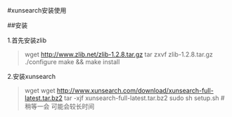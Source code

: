 #xunsearch安装使用

##安装

1.首先安装zlib
>wget http://www.zlib.net/zlib-1.2.8.tar.gz
>tar zxvf zlib-1.2.8.tar.gz
>./configure
>make && make install

2.安装xunsearch
>wget wget http://www.xunsearch.com/download/xunsearch-full-latest.tar.bz2
>tar -xjf xunsearch-full-latest.tar.bz2
>sudo sh setup.sh #稍等一会 可能会较长时间
